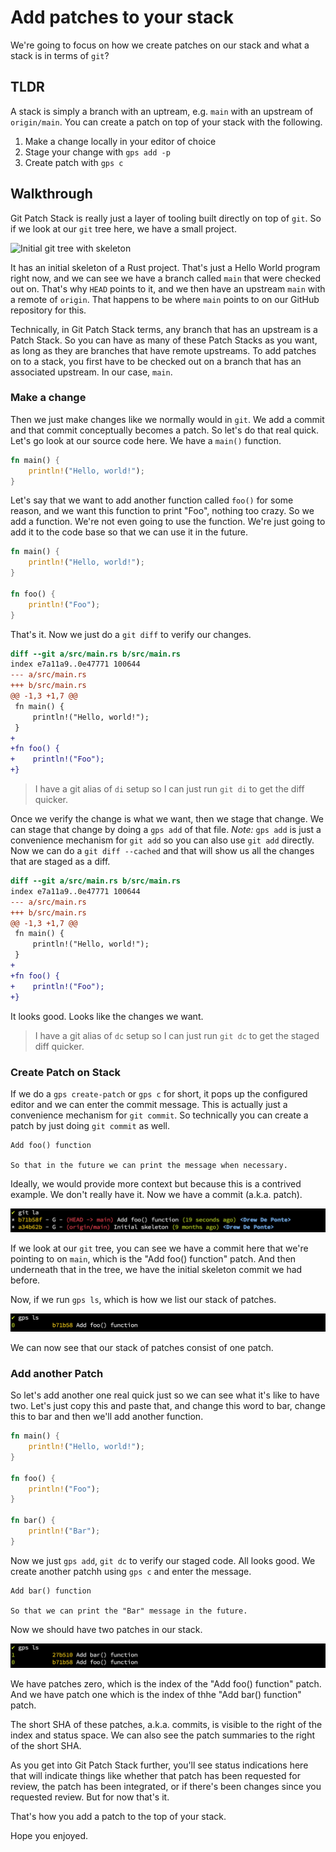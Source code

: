 # Add patches to your stack

We're going to focus on how we create patches on our stack and what a
stack is in terms of `git`?

## TLDR

A stack is simply a branch with an uptream, e.g. `main` with an upstream of
`origin/main`. You can create a patch on top of your stack with the following.

1. Make a change locally in your editor of choice
2. Stage your change with `gps add -p`
3. Create patch with `gps c`

## Walkthrough

Git Patch Stack is really just a layer of
tooling built directly on top of `git`. So if we look at our `git` tree
here, we have a small project.

![Initial git tree with
skeleton](../images/guides/add-patch/initial-git-tree-with-skeleton.png)

It has an initial skeleton of a Rust project. That's just a Hello World program
right now, and we can see we have a branch called `main` that were checked out
on. That's why `HEAD` points to it, and we then have an upstream `main` with a
remote of `origin`. That happens to be where `main` points to on our GitHub
repository for this.

Technically, in Git Patch Stack terms, any branch that has an upstream is
a Patch Stack. So you can have as many of these Patch Stacks as you want, as long
as they are branches that have remote upstreams. To add patches on to a stack,
you first have to be checked out on a branch that has an associated upstream.
In our case, `main`.

### Make a change

Then we just make changes like we normally would in `git`. We add a commit
and that commit conceptually becomes a patch. So let's do that real quick.
Let's go look at our source code here. We have a `main()` function.

```rust
fn main() {
    println!("Hello, world!");
}
```

Let's say that we want to add another function called `foo()` for some reason,
and we want this function to print "Foo", nothing too crazy.  So we add a
function.  We're not even going to use the function. We're just going to add it
to the code base so that we can use it in the future.

```rust
fn main() {
    println!("Hello, world!");
}

fn foo() {
    println!("Foo");
}
```

That's it. Now we just do a `git diff` to verify our changes.

```diff
diff --git a/src/main.rs b/src/main.rs
index e7a11a9..0e47771 100644
--- a/src/main.rs
+++ b/src/main.rs
@@ -1,3 +1,7 @@
 fn main() {
     println!("Hello, world!");
 }
+
+fn foo() {
+    println!("Foo");
+}
```

> I have a git alias of `di` setup so I can just run `git di` to get the diff
> quicker.

Once we verify the change is what we want, then we stage that change.
We can stage that change by doing a `gps add` of that file. *Note:* `gps add`
is just a convenience mechanism for `git add` so you can also use `git add`
directly. Now we can do a `git diff --cached` and that will show us all the
changes that are staged as a diff.

```diff
diff --git a/src/main.rs b/src/main.rs
index e7a11a9..0e47771 100644
--- a/src/main.rs
+++ b/src/main.rs
@@ -1,3 +1,7 @@
 fn main() {
     println!("Hello, world!");
 }
+
+fn foo() {
+    println!("Foo");
+}
```

It looks good. Looks like the changes we want.

> I have a git alias of `dc` setup so I can just run `git dc` to get the staged
> diff quicker.

### Create Patch on Stack

If we do a `gps create-patch` or `gps c` for short, it pops up the configured
editor and we can enter the commit message. This is actually just a convenience
mechanism for `git commit`. So technically you can create a patch by just doing
`git commit` as well.

```
Add foo() function

So that in the future we can print the message when necessary.
```

Ideally, we would provide more context but because this is a contrived example.
We don't really have it. Now we have a commit (a.k.a. patch).

![Added foo() commit](../images/guides/add-patch/added-foo-commit.png)

If we look at our `git` tree, you
can see we have a commit here that we're pointing to on `main`, which is the
"Add foo() function" patch. And then underneath that in the tree, we have the
initial skeleton commit we had before.

Now, if we run `gps ls`, which is how we list our stack of patches.

![](../images/guides/add-patch/git-ps-ls-with-added-foo-commit.png)

We can now see that our stack of patches consist of one patch.

### Add another Patch

So let's add another one real quick just so we can
see what it's like to have two. Let's just copy this and paste that, and change this
word to bar, change this to bar and then we'll add another function.

```rust
fn main() {
    println!("Hello, world!");
}

fn foo() {
    println!("Foo");
}

fn bar() {
    println!("Bar");
}
```

Now we just `gps add`, `git dc` to verify our staged code. All looks good. We
create another patchh using `gps c` and enter the message.

```
Add bar() function

So that we can print the "Bar" message in the future.
```

Now we should have two patches in our stack.

![](../images/guides/add-patch/two-patches-on-stack.png)

We have patches zero, which is the index of the "Add foo() function" patch. And we have
patch one which is the index of thhe "Add bar() function" patch.

The short SHA of these patches, a.k.a. commits, is visible to the right of the
index and status space. We can also see the patch summaries to the right of the
short SHA.

As you get into Git Patch Stack further, you'll see status indications here
that will indicate things like whether that patch has been requested for
review, the patch has been integrated, or if there's been changes since you
requested review. But for now that's it.

That's how you add a patch to the top of your stack.

Hope you enjoyed.

